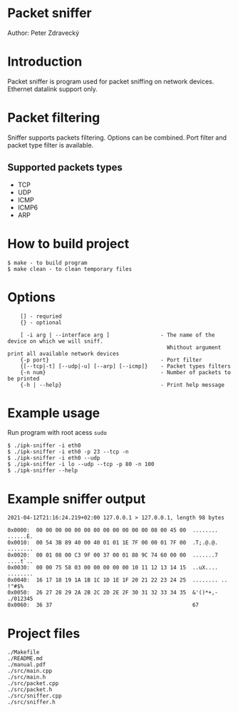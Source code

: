 # Packet sniffer

Author: Peter Zdravecký

# Introduction

Packet sniffer is program used for packet sniffing on network devices.
Ethernet datalink support only.

# Packet filtering

Sniffer supports packets filtering.
Options can be combined.
Port filter and packet type filter is available.

## Supported packets types

- TCP
- UDP
- ICMP
- ICMP6
- ARP

# How to build project

```
$ make - to build program
$ make clean - to clean temporary files
```

# Options

```
	[] - requried
	{} - optional

	[ -i arg | --interface arg ] 				- The name of the device on which we will sniff.
												  Whithout argument print all available network devices
	{-p ­­port} 							 	  - Port filter
	{[--tcp|-t] [--udp|-u] [--arp] [--icmp]}    - Packet types filters
	{-n num}									- Number of packets to be printed
	{-h | --help}								- Print help message
```

# Example usage

Run program with root acess `sudo`

```
$ ./ipk-sniffer -i eth0
$ ./ipk-sniffer -i eth0 -p 23 --tcp -n
$ ./ipk-sniffer -i eth0 --udp
$ ./ipk-sniffer -i lo --udp --tcp -p 80 -n 100
$ ./ipk-sniffer --help
```

# Example sniffer output

```
2021-04-12T21:16:24.219+02:00 127.0.0.1 > 127.0.0.1, length 98 bytes

0x0000:  00 00 00 00 00 00 00 00 00 00 00 00 08 00 45 00  ........ ......E.
0x0010:  00 54 3B 89 40 00 40 01 01 1E 7F 00 00 01 7F 00  .T;.@.@. ........
0x0020:  00 01 08 00 C3 9F 00 37 00 01 88 9C 74 60 00 00  .......7 ....t`..
0x0030:  00 00 75 58 03 00 00 00 00 00 10 11 12 13 14 15  ..uX.... ........
0x0040:  16 17 18 19 1A 1B 1C 1D 1E 1F 20 21 22 23 24 25  ........ .. !"#$%
0x0050:  26 27 28 29 2A 2B 2C 2D 2E 2F 30 31 32 33 34 35  &'()*+,- ./012345
0x0060:  36 37                                            67
```

# Project files

```
./Makefile
./README.md
./manual.pdf
./src/main.cpp
./src/main.h
./src/packet.cpp
./src/packet.h
./src/sniffer.cpp
./src/sniffer.h
```
